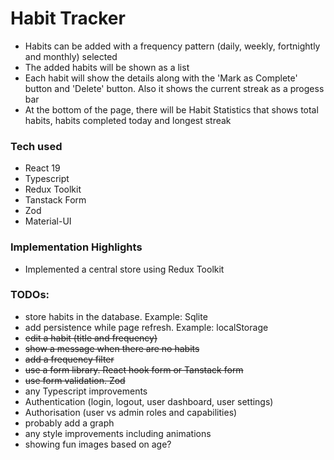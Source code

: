 # Habit Tracker

- Habits can be added with a frequency pattern (daily, weekly, fortnightly and monthly) selected
- The added habits will be shown as a list
- Each habit will show the details along with the 'Mark as Complete' button and 'Delete' button. Also it shows the current streak as a progess bar
- At the bottom of the page, there will be Habit Statistics that shows total habits, habits completed today and longest streak

### Tech used

- React 19
- Typescript
- Redux Toolkit
- Tanstack Form
- Zod
- Material-UI

### Implementation Highlights

- Implemented a central store using Redux Toolkit

### TODOs:

- store habits in the database. Example: Sqlite
- add persistence while page refresh. Example: localStorage
- ~~edit a habit (title and frequency)~~
- ~~show a message when there are no habits~~
- ~~add a frequency filter~~
- ~~use a form library. React hook form or Tanstack form~~
- ~~use form validation. Zod~~
- any Typescript improvements
- Authentication (login, logout, user dashboard, user settings)
- Authorisation (user vs admin roles and capabilities)
- probably add a graph
- any style improvements including animations
- showing fun images based on age?
